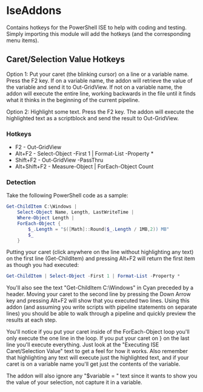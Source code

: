 # IseAddons

Contains hotkeys for the PowerShell ISE to help with coding and testing. Simply importing this module will add the hotkeys (and the corresponding menu items).

## Caret/Selection Value Hotkeys

Option 1: Put your caret (the blinking cursor) on a line or a variable name. Press the F2 key. If on a variable name, the addon will retrieve the value of the variable and send it to Out-GridView. If not on a variable name, the addon will execute the entire line, working backwards in the file until it finds what it thinks in the beginning of the current pipeline.

Option 2: Highlight some text. Press the F2 key. The addon will execute the highlighted text as a scriptblock and send the result to Out-GridView.

### Hotkeys
* F2 - Out-GridView
* Alt+F2 - Select-Object -First 1 | Format-List -Property *
* Shift+F2 - Out-GridView -PassThru
* Alt+Shift+F2 - Measure-Object | ForEach-Object Count

### Detection
Take the following PowerShell code as a sample:

```powershell
Get-ChildItem C:\Windows |
    Select-Object Name, Length, LastWriteTime |
    Where-Object Length |
    ForEach-Object {
        $_.Length = "$([Math]::Round($_.Length / 1MB,2)) MB"
        $_
    }
```

Putting your caret (click anywhere on the line without highlighting any text) on the first line (Get-ChildItem) and pressing Alt+F2 will return the first item as though you had executed:
```powershell
Get-ChildItem | Select-Object -First 1 | Format-List -Property *
```
You'll also see the text "Get-ChildItem C:\Windows" in Cyan preceded by a header. Moving your caret to the second line by pressing the Down Arrow key and pressing Alt+F2 will show that you executed two lines. Using this addon (and assuming you write scripts with pipeline statements on separate lines) you should be able to walk through a pipeline and quickly preview the results at each step.

You'll notice if you put your caret inside of the ForEach-Object loop you'll only execute the one line in the loop. If you put your caret on } on the last line you'll execute everything. Just look at the "Executing ISE Caret/Selection Value" text to get a feel for how it works. Also remember that highlighting any text will execute just the highlighted text, and if your caret is on a variable name you'll get just the contents of the variable.

The addon will also ignore any "$variable = " text since it wants to show you the value of your selection, not capture it in a variable.
